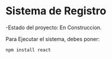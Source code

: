 <H1> Sistema de Registro </H1>

-Estado del proyecto: En Construccion.

Para Ejecutar el sistema, debes poner:

```npm install react```
